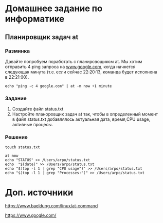# Домашнее задание по информатике
## Планировщик задач at

### Разминка
Давайте попробуем поработать с планировощиком at.
Мы хотим отправить 4 ping запроса на www.google.com, когда начнется следующая минута (т.е. если сейчас 22:20:13, команда будет исполнена в 22:21:00).
```
echo "ping -c 4 google.com" | at -m now +1 minute
```

### Задание

1. Создайте файл status.txt
2. Настройте планоровщик задач at так, чтобы в определенный момент в файл status.txt добавлялось актуальная дата, время,CPU usage, активные процесы.


### Решение
```
touch status.txt

at now
echo "STATUS" >> /Users/arpo/status.txt
echo  "$(date)" >> /Users/arpo/status.txt
echo "$(top -l 1 | grep "CPU usage")" >> /Users/arpo/status.txt
echo "$(top -l 1 | grep "Processes:")" >> /Users/arpo/status.txt
```

# Доп. источники
https://www.baeldung.com/linux/at-command

https://www.google.com/


